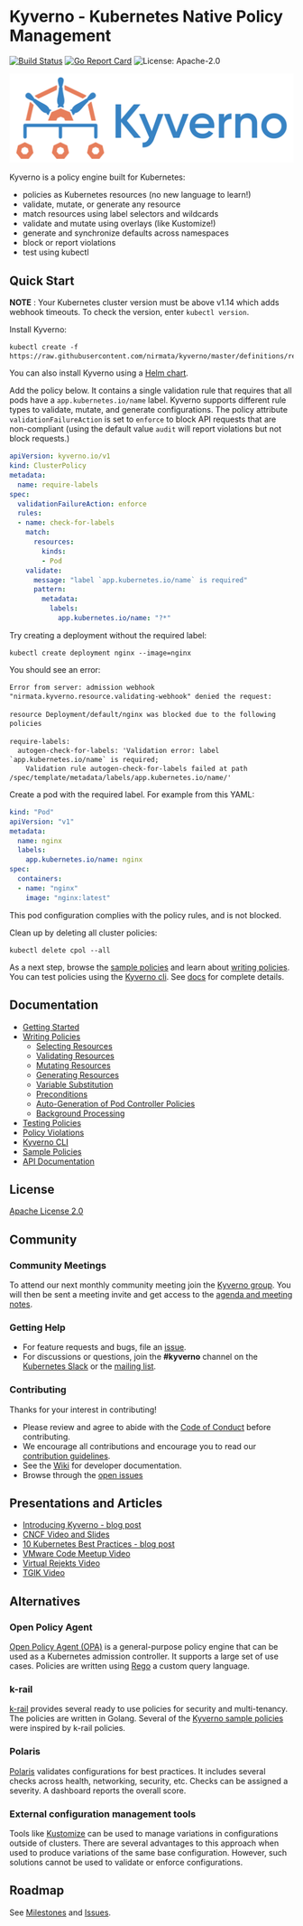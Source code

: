 # Kyverno - Kubernetes Native Policy Management

[![Build Status](https://travis-ci.org/nirmata/kyverno.svg?branch=master)](https://travis-ci.org/nirmata/kyverno) [![Go Report Card](https://goreportcard.com/badge/github.com/nirmata/kyverno)](https://goreportcard.com/report/github.com/nirmata/kyverno) ![License: Apache-2.0](https://img.shields.io/github/license/nirmata/kyverno?color=blue)

![logo](documentation/images/Kyverno_Horizontal.png)

Kyverno is a policy engine built for Kubernetes:
* policies as Kubernetes resources (no new language to learn!)
* validate, mutate, or generate any resource
* match resources using label selectors and wildcards
* validate and mutate using overlays (like Kustomize!)
* generate and synchronize defaults across namespaces
* block or report violations 
* test using kubectl 
 
## Quick Start

**NOTE** : Your Kubernetes cluster version must be above v1.14 which adds webhook timeouts. 
To check the version, enter `kubectl version`.

Install Kyverno:
```console
kubectl create -f https://raw.githubusercontent.com/nirmata/kyverno/master/definitions/release/install.yaml
```

You can also install Kyverno using a [Helm chart](https://github.com/nirmata/kyverno/blob/master/documentation/installation.md#install-kyverno-using-helm).

Add the policy below. It contains a single validation rule that requires that all pods have 
a `app.kubernetes.io/name` label. Kyverno supports different rule types to validate, 
mutate, and generate configurations. The policy attribute `validationFailureAction` is set 
to `enforce` to block API requests that are non-compliant (using the default value `audit` 
will report violations but not block requests.)

```yaml
apiVersion: kyverno.io/v1
kind: ClusterPolicy
metadata:
  name: require-labels
spec:
  validationFailureAction: enforce
  rules:
  - name: check-for-labels
    match:
      resources:
        kinds:
        - Pod
    validate:
      message: "label `app.kubernetes.io/name` is required"
      pattern:
        metadata:
          labels:
            app.kubernetes.io/name: "?*"
```

Try creating a deployment without the required label:

```console
kubectl create deployment nginx --image=nginx
```

You should see an error:
```console
Error from server: admission webhook "nirmata.kyverno.resource.validating-webhook" denied the request:

resource Deployment/default/nginx was blocked due to the following policies

require-labels:
  autogen-check-for-labels: 'Validation error: label `app.kubernetes.io/name` is required;
    Validation rule autogen-check-for-labels failed at path /spec/template/metadata/labels/app.kubernetes.io/name/'
```

Create a pod with the required label. For example from this YAML:
```yaml
kind: "Pod"
apiVersion: "v1"
metadata:
  name: nginx
  labels:
    app.kubernetes.io/name: nginx
spec:
  containers:
  - name: "nginx"
    image: "nginx:latest"
```

This pod configuration complies with the policy rules, and is not blocked. 

Clean up by deleting all cluster policies:

```console
kubectl delete cpol --all
```

As a next step, browse the [sample policies](https://github.com/nirmata/kyverno/blob/master/samples/README.md) 
and learn about [writing policies](https://github.com/nirmata/kyverno/blob/master/documentation/writing-policies.md). 
You can test policies using the [Kyverno cli](https://github.com/nirmata/kyverno/blob/master/documentation/kyverno-cli.md). 
See [docs](https://github.com/nirmata/kyverno/#documentation) for complete details.

## Documentation

- [Getting Started](documentation/installation.md)
- [Writing Policies](documentation/writing-policies.md)
  - [Selecting Resources](/documentation/writing-policies-match-exclude.md)
  - [Validating Resources](documentation/writing-policies-validate.md)
  - [Mutating Resources](documentation/writing-policies-mutate.md)
  - [Generating Resources](documentation/writing-policies-generate.md)
  - [Variable Substitution](documentation/writing-policies-variables.md)
  - [Preconditions](documentation/writing-policies-preconditions.md)
  - [Auto-Generation of Pod Controller Policies](documentation/writing-policies-autogen.md)
  - [Background Processing](documentation/writing-policies-background.md)
- [Testing Policies](documentation/testing-policies.md)
- [Policy Violations](documentation/policy-violations.md)
- [Kyverno CLI](documentation/kyverno-cli.md)
- [Sample Policies](/samples/README.md)
- [API Documentation](https://htmlpreview.github.io/?https://github.com/nirmata/kyverno/blob/master/documentation/index.html)

## License

[Apache License 2.0](https://github.com/nirmata/kyverno/blob/master/LICENSE)

## Community

### Community Meetings

To attend our next monthly community meeting join the [Kyverno group](https://groups.google.com/g/kyverno). You will then be sent a meeting invite and get access to the [agenda and meeting notes](https://docs.google.com/document/d/10Hu1qTip1KShi8Lf_v9C5UVQtp7vz_WL3WVxltTvdAc/edit#).

### Getting Help

- For feature requests and bugs, file an [issue](https://github.com/nirmata/kyverno/issues).
- For discussions or questions, join the **#kyverno** channel on the [Kubernetes Slack](https://kubernetes.slack.com/) or the [mailing list](https://groups.google.com/g/kyverno).

### Contributing

Thanks for your interest in contributing!

- Please review and agree to abide with the [Code of Conduct](/CODE_OF_CONDUCT.md) before contributing.
- We encourage all contributions and encourage you to read our [contribution guidelines](./CONTRIBUTING.md).
- See the [Wiki](https://github.com/nirmata/kyverno/wiki) for developer documentation.
- Browse through the [open issues](https://github.com/nirmata/kyverno/issues)

## Presentations and Articles

- [Introducing Kyverno - blog post](https://nirmata.com/2019/07/11/managing-kubernetes-configuration-with-policies/)
- [CNCF Video and Slides](https://www.cncf.io/webinars/how-to-keep-your-clusters-safe-and-healthy/)
- [10 Kubernetes Best Practices - blog post](https://thenewstack.io/10-kubernetes-best-practices-you-can-easily-apply-to-your-clusters/)
- [VMware Code Meetup Video](https://www.youtube.com/watch?v=mgEmTvLytb0)
- [Virtual Rejekts Video](https://www.youtube.com/watch?v=caFMtSg4A6I)
- [TGIK Video](https://www.youtube.com/watch?v=ZE4Zu9WQET4&list=PL7bmigfV0EqQzxcNpmcdTJ9eFRPBe-iZa&index=18&t=0s)


## Alternatives

### Open Policy Agent

[Open Policy Agent (OPA)](https://www.openpolicyagent.org/) is a general-purpose policy engine that can be used as a Kubernetes admission controller. It supports a large set of use cases. Policies are written using [Rego](https://www.openpolicyagent.org/docs/latest/how-do-i-write-policies#what-is-rego) a custom query language.

### k-rail

[k-rail](https://github.com/cruise-automation/k-rail/) provides several ready to use policies for security and multi-tenancy. The policies are written in Golang. Several of the [Kyverno sample policies](/samples/README.md) were inspired by k-rail policies.

### Polaris

[Polaris](https://github.com/reactiveops/polaris) validates configurations for best practices. It includes several checks across health, networking, security, etc. Checks can be assigned a severity. A dashboard reports the overall score.

### External configuration management tools

Tools like [Kustomize](https://github.com/kubernetes-sigs/kustomize) can be used to manage variations in configurations outside of clusters. There are several advantages to this approach when used to produce variations of the same base configuration. However, such solutions cannot be used to validate or enforce configurations.

## Roadmap

See [Milestones](https://github.com/nirmata/kyverno/milestones) and [Issues](https://github.com/nirmata/kyverno/issues).

